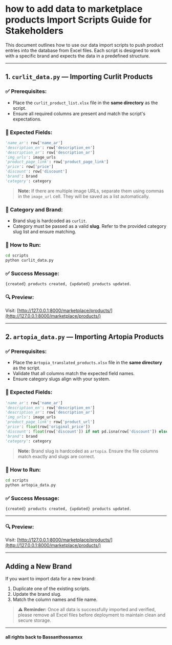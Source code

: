 # how to add data to marketplace products Import Scripts Guide for Stakeholders

This document outlines how to use our data import scripts to push product entries into the database from Excel files. Each script is designed to work with a specific brand and expects the data in a predefined structure.

---

## 1. `curlit_data.py` — Importing Curlit Products

### ✅ Prerequisites:

* Place the `curlit_product_list.xlsx` file in the **same directory** as the script.
* Ensure all required columns are present and match the script's expectations.

### 📝 Expected Fields:

```python
'name_ar': row['name_ar']
'description_en': row['description_en']
'description_ar': row['description_ar']
'img_urls': image_urls
'product_page_link': row['product_page_link']
'price': row['price']
'discount': row['discount']
'brand': brand
'category': category
```

> **Note:** If there are multiple image URLs, separate them using commas in the `image_url` cell. They will be saved as a list automatically.

### 🔁 Category and Brand:

* Brand slug is hardcoded as `curlit`.
* Category must be passed as a valid **slug**. Refer to the provided category slug list and ensure matching.

### 🚀 How to Run:

```bash
cd scripts
python curlit_data.py
```

### ✅ Success Message:

```text
{created} products created, {updated} products updated.
```

### 🔍 Preview:

Visit: [http://127.0.0.1:8000/marketplace/products/](http://127.0.0.1:8000/marketplace/products/)

---

## 2. `artopia_data.py` — Importing Artopia Products

### ✅ Prerequisites:

* Place the `Artopia_translated_products.xlsx` file in the **same directory** as the script.
* Validate that all columns match the expected field names.
* Ensure category slugs align with your system.

### 📝 Expected Fields:

```python
'name_ar': row['name_ar']
'description_en': row['description_en']
'description_ar': row['description_ar']
'img_urls': image_urls
'product_page_link': row['product_url']
'price': float(row['original_price'])
'discount': float(row['discount']) if not pd.isna(row['discount']) else 0
'brand': brand
'category': category
```

> **Note:** Brand slug is hardcoded as `artopia`. Ensure the file columns match exactly and slugs are correct.

### 🚀 How to Run:

```bash
cd scripts
python artopia_data.py
```

### ✅ Success Message:

```text
{created} products created, {updated} products updated.
```

---
### 🔍 Preview:

Visit: [http://127.0.0.1:8000/marketplace/products/](http://127.0.0.1:8000/marketplace/products/)

---

##  Adding a New Brand

If you want to import data for a new brand:

1. Duplicate one of the existing scripts.
2. Update the brand slug.
3. Match the column names and file name.

> ⚠️ **Reminder:** Once all data is successfully imported and verified, please remove all Excel files before deployment to maintain clean and secure storage.

---
#### all rights back to Bassanthossamxx
